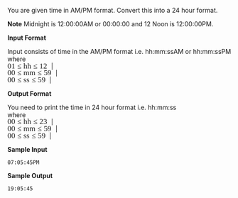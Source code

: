 You are given time in AM/PM format. Convert this into a 24 hour format.

**Note** Midnight is 12:00:00AM or 00:00:00 and 12 Noon is 12:00:00PM.

**Input Format**

Input consists of time in the AM/PM format i.e. hh:mm:ssAM or hh:mm:ssPM   
where   
<span class="MathJax_Preview"></span><span class="MathJax" id="MathJax-Element-67-Frame" role="textbox" aria-readonly="true"><nobr><span class="math" id="MathJax-Span-469" style="width: 7.184em; display: inline-block;"><span style="display: inline-block; position: relative; width: 5.829em; height: 0px; font-size: 123%;"><span style="position: absolute; clip: rect(1.899em 1000.002em 2.983em -0.359em); top: -2.708em; left: 0.002em;"><span class="mrow" id="MathJax-Span-470"><span class="mn" id="MathJax-Span-471" style="font-family: MathJax_Main;">01</span><span class="mo" id="MathJax-Span-472" style="font-family: MathJax_Main; padding-left: 0.273em;">≤</span><span class="mi" id="MathJax-Span-473" style="font-family: MathJax_Math-italic; padding-left: 0.273em;">h</span><span class="mi" id="MathJax-Span-474" style="font-family: MathJax_Math-italic;">h</span><span class="mo" id="MathJax-Span-475" style="font-family: MathJax_Main; padding-left: 0.273em;">≤</span><span class="mn" id="MathJax-Span-476" style="font-family: MathJax_Main; padding-left: 0.273em;">12</span></span><span style="display: inline-block; width: 0px; height: 2.712em;"></span></span></span><span style="border-left-width: 0.003em; border-left-style: solid; display: inline-block; overflow: hidden; width: 0px; height: 1.114em; vertical-align: -0.219em;"></span></span></nobr></span><script type="math/tex" id="MathJax-Element-67">01 \le hh \le 12</script>   
<span class="MathJax_Preview"></span><span class="MathJax" id="MathJax-Element-68-Frame" role="textbox" aria-readonly="true"><nobr><span class="math" id="MathJax-Span-477" style="width: 7.907em; display: inline-block;"><span style="display: inline-block; position: relative; width: 6.416em; height: 0px; font-size: 123%;"><span style="position: absolute; clip: rect(1.899em 1000.002em 2.983em -0.359em); top: -2.708em; left: 0.002em;"><span class="mrow" id="MathJax-Span-478"><span class="mn" id="MathJax-Span-479" style="font-family: MathJax_Main;">00</span><span class="mo" id="MathJax-Span-480" style="font-family: MathJax_Main; padding-left: 0.273em;">≤</span><span class="mi" id="MathJax-Span-481" style="font-family: MathJax_Math-italic; padding-left: 0.273em;">m</span><span class="mi" id="MathJax-Span-482" style="font-family: MathJax_Math-italic;">m</span><span class="mo" id="MathJax-Span-483" style="font-family: MathJax_Main; padding-left: 0.273em;">≤</span><span class="mn" id="MathJax-Span-484" style="font-family: MathJax_Main; padding-left: 0.273em;">59</span></span><span style="display: inline-block; width: 0px; height: 2.712em;"></span></span></span><span style="border-left-width: 0.003em; border-left-style: solid; display: inline-block; overflow: hidden; width: 0px; height: 1.114em; vertical-align: -0.219em;"></span></span></nobr></span><script type="math/tex" id="MathJax-Element-68">00 \le mm \le 59</script>   
<span class="MathJax_Preview"></span><span class="MathJax" id="MathJax-Element-69-Frame" role="textbox" aria-readonly="true"><nobr><span class="math" id="MathJax-Span-485" style="width: 6.913em; display: inline-block;"><span style="display: inline-block; position: relative; width: 5.603em; height: 0px; font-size: 123%;"><span style="position: absolute; clip: rect(1.899em 1000.002em 2.983em -0.359em); top: -2.708em; left: 0.002em;"><span class="mrow" id="MathJax-Span-486"><span class="mn" id="MathJax-Span-487" style="font-family: MathJax_Main;">00</span><span class="mo" id="MathJax-Span-488" style="font-family: MathJax_Main; padding-left: 0.273em;">≤</span><span class="mi" id="MathJax-Span-489" style="font-family: MathJax_Math-italic; padding-left: 0.273em;">s</span><span class="mi" id="MathJax-Span-490" style="font-family: MathJax_Math-italic;">s</span><span class="mo" id="MathJax-Span-491" style="font-family: MathJax_Main; padding-left: 0.273em;">≤</span><span class="mn" id="MathJax-Span-492" style="font-family: MathJax_Main; padding-left: 0.273em;">59</span></span><span style="display: inline-block; width: 0px; height: 2.712em;"></span></span></span><span style="border-left-width: 0.003em; border-left-style: solid; display: inline-block; overflow: hidden; width: 0px; height: 1.114em; vertical-align: -0.219em;"></span></span></nobr></span><script type="math/tex" id="MathJax-Element-69">00 \le ss \le 59</script>

**Output Format**


You need to print the time in 24 hour format i.e. hh:mm:ss   
where   
<span class="MathJax_Preview"></span><span class="MathJax" id="MathJax-Element-70-Frame" role="textbox" aria-readonly="true"><nobr><span class="math" id="MathJax-Span-493" style="width: 7.184em; display: inline-block;"><span style="display: inline-block; position: relative; width: 5.829em; height: 0px; font-size: 123%;"><span style="position: absolute; clip: rect(1.899em 1000.002em 2.983em -0.359em); top: -2.708em; left: 0.002em;"><span class="mrow" id="MathJax-Span-494"><span class="mn" id="MathJax-Span-495" style="font-family: MathJax_Main;">00</span><span class="mo" id="MathJax-Span-496" style="font-family: MathJax_Main; padding-left: 0.273em;">≤</span><span class="mi" id="MathJax-Span-497" style="font-family: MathJax_Math-italic; padding-left: 0.273em;">h</span><span class="mi" id="MathJax-Span-498" style="font-family: MathJax_Math-italic;">h</span><span class="mo" id="MathJax-Span-499" style="font-family: MathJax_Main; padding-left: 0.273em;">≤</span><span class="mn" id="MathJax-Span-500" style="font-family: MathJax_Main; padding-left: 0.273em;">23</span></span><span style="display: inline-block; width: 0px; height: 2.712em;"></span></span></span><span style="border-left-width: 0.003em; border-left-style: solid; display: inline-block; overflow: hidden; width: 0px; height: 1.114em; vertical-align: -0.219em;"></span></span></nobr></span><script type="math/tex" id="MathJax-Element-70">00 \le hh \le 23</script>   
<span class="MathJax_Preview"></span><span class="MathJax" id="MathJax-Element-71-Frame" role="textbox" aria-readonly="true"><nobr><span class="math" id="MathJax-Span-501" style="width: 7.907em; display: inline-block;"><span style="display: inline-block; position: relative; width: 6.416em; height: 0px; font-size: 123%;"><span style="position: absolute; clip: rect(1.899em 1000.002em 2.983em -0.359em); top: -2.708em; left: 0.002em;"><span class="mrow" id="MathJax-Span-502"><span class="mn" id="MathJax-Span-503" style="font-family: MathJax_Main;">00</span><span class="mo" id="MathJax-Span-504" style="font-family: MathJax_Main; padding-left: 0.273em;">≤</span><span class="mi" id="MathJax-Span-505" style="font-family: MathJax_Math-italic; padding-left: 0.273em;">m</span><span class="mi" id="MathJax-Span-506" style="font-family: MathJax_Math-italic;">m</span><span class="mo" id="MathJax-Span-507" style="font-family: MathJax_Main; padding-left: 0.273em;">≤</span><span class="mn" id="MathJax-Span-508" style="font-family: MathJax_Main; padding-left: 0.273em;">59</span></span><span style="display: inline-block; width: 0px; height: 2.712em;"></span></span></span><span style="border-left-width: 0.003em; border-left-style: solid; display: inline-block; overflow: hidden; width: 0px; height: 1.114em; vertical-align: -0.219em;"></span></span></nobr></span><script type="math/tex" id="MathJax-Element-71">00 \le mm \le 59</script>   
<span class="MathJax_Preview"></span><span class="MathJax" id="MathJax-Element-72-Frame" role="textbox" aria-readonly="true"><nobr><span class="math" id="MathJax-Span-509" style="width: 6.913em; display: inline-block;"><span style="display: inline-block; position: relative; width: 5.603em; height: 0px; font-size: 123%;"><span style="position: absolute; clip: rect(1.899em 1000.002em 2.983em -0.359em); top: -2.708em; left: 0.002em;"><span class="mrow" id="MathJax-Span-510"><span class="mn" id="MathJax-Span-511" style="font-family: MathJax_Main;">00</span><span class="mo" id="MathJax-Span-512" style="font-family: MathJax_Main; padding-left: 0.273em;">≤</span><span class="mi" id="MathJax-Span-513" style="font-family: MathJax_Math-italic; padding-left: 0.273em;">s</span><span class="mi" id="MathJax-Span-514" style="font-family: MathJax_Math-italic;">s</span><span class="mo" id="MathJax-Span-515" style="font-family: MathJax_Main; padding-left: 0.273em;">≤</span><span class="mn" id="MathJax-Span-516" style="font-family: MathJax_Main; padding-left: 0.273em;">59</span></span><span style="display: inline-block; width: 0px; height: 2.712em;"></span></span></span><span style="border-left-width: 0.003em; border-left-style: solid; display: inline-block; overflow: hidden; width: 0px; height: 1.114em; vertical-align: -0.219em;"></span></span></nobr></span><script type="math/tex" id="MathJax-Element-72">00 \le ss \le 59</script>

**Sample Input**

    07:05:45PM

**Sample Output**

    19:05:45